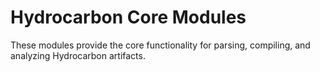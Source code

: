 # Hydrocarbon Core Modules

These modules provide the core functionality for parsing, compiling,
and analyzing Hydrocarbon artifacts.

